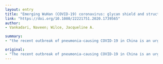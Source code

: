 ```yaml
---
layout: entry
title: "Emerging WuHan (COVID-19) coronavirus: glycan shield and structure prediction of spike glycoprotein and its interaction with human CD26"
link: "https://doi.org/10.1080/22221751.2020.1739565"
author:
- Vankadari, Naveen; Wilce, Jacqueline A.

summary:
- "the recent outbreak of pneumonia-causing COVID-19 in China is an urgent public health issue with an increase in mortality and morbidity. We report our modelled homo-trimer structure of spike glycoprotein in both closed (ligand-free) and open conformation, which is involved in host cell adhesion. Our study also highlights the key finding that the S1 domain potentially interacts with the human CD26, a key immunoregulatory factor for hijacking and virulence."

original:
- "The recent outbreak of pneumonia-causing COVID-19 in China is an urgent global public health issue with an increase in mortality and morbidity. Here we report our modelled homo-trimer structure of COVID-19 spike glycoprotein in both closed (ligand-free) and open (ligand-bound) conformation, which is involved in host cell adhesion. We also predict the unique N- and O-linked glycosylation sites of spike glycoprotein that distinguish it from the SARS and underlines shielding and camouflage of COVID-19 from the host the defence system. Furthermore, our study also highlights the key finding that the S1 domain of COVID-19 spike glycoprotein potentially interacts with the human CD26, a key immunoregulatory factor for hijacking and virulence. These findings accentuate the unique features of COVID-19 and assist in the development of new therapeutics."
---
```



